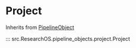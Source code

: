 # Project

Inherits from [PipelineObject](pipeline_object.md)

::: src.ResearchOS.pipeline_objects.project.Project